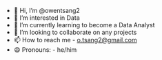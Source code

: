 - 👋 Hi, I’m @owentsang2
- 👀 I’m interested in Data
- 🌱 I’m currently learning to become a Data Analyst
- 💞️ I’m looking to collaborate on any projects
- 📫 How to reach me - o.tsang2@gmail.com
- 😄 Pronouns: - he/him

<!---
owentsang2/owentsang2 is a ✨ special ✨ repository because its `README.md` (this file) appears on your GitHub profile.
You can click the Preview link to take a look at your changes.
--->
